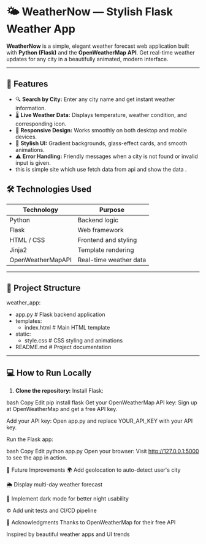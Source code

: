 
# 🌤 WeatherNow — Stylish Flask Weather App

**WeatherNow** is a simple, elegant weather forecast web application built with **Python (Flask)** and the **OpenWeatherMap API**. Get real-time weather updates for any city in a beautifully animated, modern interface.

---

## 🚀 Features  

- 🔍 **Search by City:** Enter any city name and get instant weather information.  
- 🌡️ **Live Weather Data:** Displays temperature, weather condition, and corresponding icon.  
- 📱 **Responsive Design:** Works smoothly on both desktop and mobile devices.  
- 🎨 **Stylish UI:** Gradient backgrounds, glass-effect cards, and smooth animations.  
- ⚠️ **Error Handling:** Friendly messages when a city is not found or invalid input is given.
- this is simple site which use fetch data from api and show the data .



## 🛠️ Technologies Used

| Technology        | Purpose                       |
| ----------------  | -----------------------------|
| Python            | Backend logic                 |
| Flask             | Web framework                |
| HTML / CSS        | Frontend and styling          |
| Jinja2            | Template rendering            |
| OpenWeatherMapAPI | Real-time weather data       |

---

## 📁 Project Structure
weather_app:
  - app.py  # Flask backend application
  - templates:
      - index.html  # Main HTML template
  - static:
      - style.css  # CSS styling and animations
  - README.md  # Project documentation



---

## 💻 How to Run Locally

1. **Clone the repository:**
Install Flask:

bash
Copy
Edit
pip install flask
Get your OpenWeatherMap API key:
Sign up at OpenWeatherMap and get a free API key.

Add your API key:
Open app.py and replace YOUR_API_KEY with your API key.

Run the Flask app:

bash
Copy
Edit
python app.py
Open your browser:
Visit http://127.0.0.1:5000 to see the app in action.

🔮 Future Improvements
🌍 Add geolocation to auto-detect user's city

🌦️ Display multi-day weather forecast

🌙 Implement dark mode for better night usability

⚙️ Add unit tests and CI/CD pipeline

🙌 Acknowledgments
Thanks to OpenWeatherMap for their free API

Inspired by beautiful weather apps and UI trends
<!-- try this and leave review if possible -->


